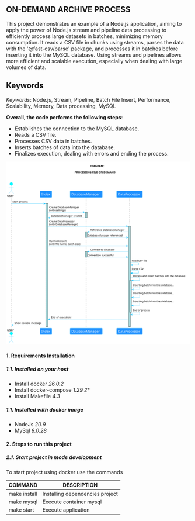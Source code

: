 ## ON-DEMAND ARCHIVE PROCESS

This project demonstrates an example of a Node.js application, aiming to apply the power of Node.js stream and pipeline data processing to efficiently process large datasets in batches, minimizing memory consumption. It reads a CSV file in chunks using streams, parses the data with the '@fast-csv/parse' package, and processes it in batches before inserting it into the MySQL database. Using streams and pipelines allows more efficient and scalable execution, especially when dealing with large volumes of data.

## Keywords
*Keywords*: Node.js, Stream, Pipeline, Batch File Insert, Performance, Scalability, Memory, Data processing, MySQL

**Overall, the code performs the following steps**:
  * Establishes the connection to the MySQL database.
  * Reads a CSV file.
  * Processes CSV data in batches.
  * Inserts batches of data into the database.
  * Finalizes execution, dealing with errors and ending the process.

<div style="text-align: center;">
    <img src="./diagram/diagram.svg" alt="diagram" />
</div>
    
#### 1. Requirements Installation

##### 1.1. Installed on your host
* Install docker *26.0.2*
* Install docker-compose *1.29.2**
* Install Makefile *4.3*

##### 1.1. Installed with docker image
* NodeJs *20.9*
* MySql *8.0.28*

#### 2. Steps to run this project

##### 2.1. Start project in mode development

To start project using docker use the commands

| COMMAND      | DESCRIPTION                     |
|--------------|---------------------------------|
| make install | Installing dependencies project |
| make mysql   | Execute container mysql         |
| make start   | Execute application             |
